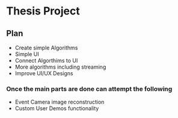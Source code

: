 # Thesis Project
## Plan
- Create simple Algorithms
- Simple UI
- Connect Algorthims to UI
- More algorithms including streaming
- Improve UI/UX Designs

### Once the main parts are done can attempt the following
- Event Camera image reconstruction
- Custom User Demos functionality